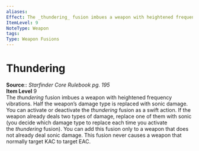 ```yaml
---
aliases: 
Effect: The _thundering_ fusion imbues a weapon with heightened frequency vibrations. Half the weapon’s damage type is replaced with sonic damage. You can activate or deactivate the _thundering_ fusion as a swift action. If the weapon already deals two types of damage, replace one of them with sonic (you decide which damage type to replace each time you activate the _thundering_ fusion). You can add this fusion only to a weapon that does not already deal sonic damage. This fusion never causes a weapon that normally target KAC to target EAC.
ItemLevel: 9
NoteType: Weapon
tags: 
Type: Weapon Fusions
---
```


# Thundering

**Source**:: _Starfinder Core Rulebook pg. 195_  
**Item Level** 9  
The _thundering_ fusion imbues a weapon with heightened frequency vibrations. Half the weapon’s damage type is replaced with sonic damage. You can activate or deactivate the _thundering_ fusion as a swift action. If the weapon already deals two types of damage, replace one of them with sonic (you decide which damage type to replace each time you activate the _thundering_ fusion). You can add this fusion only to a weapon that does not already deal sonic damage. This fusion never causes a weapon that normally target KAC to target EAC.
